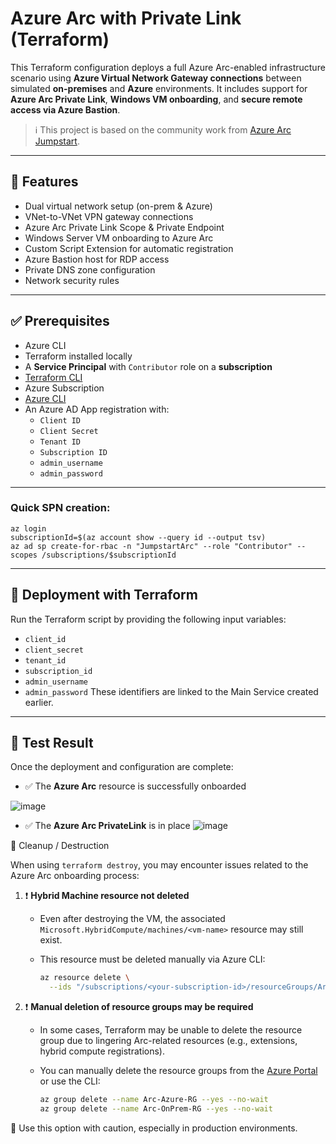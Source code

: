 # Azure Arc with Private Link (Terraform)

This Terraform configuration deploys a full Azure Arc-enabled infrastructure scenario using **Azure Virtual Network Gateway connections** between simulated **on-premises** and **Azure** environments. It includes support for **Azure Arc Private Link**, **Windows VM onboarding**, and **secure remote access via Azure Bastion**.

> ℹ️ This project is based on the community work from [Azure Arc Jumpstart](https://github.com/microsoft/azure_arc).  
---

## 📌 Features

- Dual virtual network setup (on-prem & Azure)
- VNet-to-VNet VPN gateway connections
- Azure Arc Private Link Scope & Private Endpoint
- Windows Server VM onboarding to Azure Arc
- Custom Script Extension for automatic registration
- Azure Bastion host for RDP access
- Private DNS zone configuration
- Network security rules

---



## ✅ Prerequisites

- Azure CLI
- Terraform installed locally
- A **Service Principal** with `Contributor` role on a **subscription**
- [Terraform CLI](https://developer.hashicorp.com/terraform/downloads)
- Azure Subscription
- [Azure CLI](https://learn.microsoft.com/en-us/cli/azure/install-azure-cli)
- An Azure AD App registration with:
  - `Client ID`
  - `Client Secret`
  - `Tenant ID`
  - `Subscription ID`
  - `admin_username`
  - `admin_password`


---
### Quick SPN creation:

```
az login
subscriptionId=$(az account show --query id --output tsv)
az ad sp create-for-rbac -n "JumpstartArc" --role "Contributor" --scopes /subscriptions/$subscriptionId
```
---
## 🚀 Deployment with Terraform

Run the Terraform script by providing the following input variables:

- `client_id`
- `client_secret`
- `tenant_id`
- `subscription_id`
- `admin_username`
- `admin_password`
These identifiers are linked to the Main Service created earlier.

---
## 🧪 Test Result

Once the deployment and configuration are complete:

- ✅ The **Azure Arc** resource is successfully onboarded  

![image](https://github.com/user-attachments/assets/d5f16085-e324-4ea0-830a-a31219754d01)

- ✅ The **Azure Arc PrivateLink** is in place 
![image](https://github.com/user-attachments/assets/518a7ae5-cb37-40e8-8c27-b3d83c20a60d)

🧹 Cleanup / Destruction

When using `terraform destroy`, you may encounter issues related to the Azure Arc onboarding process:

1. ❗ **Hybrid Machine resource not deleted**
   - Even after destroying the VM, the associated `Microsoft.HybridCompute/machines/<vm-name>` resource may still exist.
   - This resource must be deleted manually via Azure CLI:

     ```bash
     az resource delete \
       --ids "/subscriptions/<your-subscription-id>/resourceGroups/Arc-Azure-RG/providers/Microsoft.HybridCompute/machines/<vm-name>"
     ```

2. ❗ **Manual deletion of resource groups may be required**
   - In some cases, Terraform may be unable to delete the resource group due to lingering Arc-related resources (e.g., extensions, hybrid compute registrations).
   - You can manually delete the resource groups from the [Azure Portal](https://portal.azure.com) or use the CLI:

     ```bash
     az group delete --name Arc-Azure-RG --yes --no-wait
     az group delete --name Arc-OnPrem-RG --yes --no-wait
     ```

🔐 Use this option with caution, especially in production environments.

